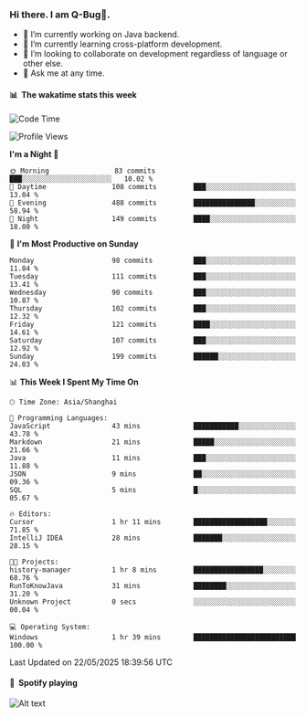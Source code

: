 ### Hi there. I am Q-Bug🐞.

- 🔭 I’m currently working on Java backend.
- 🌱 I’m currently learning cross-platform development.
- 👯 I’m looking to collaborate on development regardless of language or other else.
- 💬 Ask me at any time.

#### 📊 &nbsp;**The wakatime stats this week**  
<!--START_SECTION:waka-->
![Code Time](http://img.shields.io/badge/Code%20Time-325%20hrs%2059%20mins-blue)

![Profile Views](http://img.shields.io/badge/Profile%20Views-0-blue)

**I'm a Night 🦉** 

```text
🌞 Morning                83 commits          ███░░░░░░░░░░░░░░░░░░░░░░   10.02 % 
🌆 Daytime                108 commits         ███░░░░░░░░░░░░░░░░░░░░░░   13.04 % 
🌃 Evening                488 commits         ███████████████░░░░░░░░░░   58.94 % 
🌙 Night                  149 commits         ████░░░░░░░░░░░░░░░░░░░░░   18.00 % 
```
📅 **I'm Most Productive on Sunday** 

```text
Monday                   98 commits          ███░░░░░░░░░░░░░░░░░░░░░░   11.84 % 
Tuesday                  111 commits         ███░░░░░░░░░░░░░░░░░░░░░░   13.41 % 
Wednesday                90 commits          ███░░░░░░░░░░░░░░░░░░░░░░   10.87 % 
Thursday                 102 commits         ███░░░░░░░░░░░░░░░░░░░░░░   12.32 % 
Friday                   121 commits         ████░░░░░░░░░░░░░░░░░░░░░   14.61 % 
Saturday                 107 commits         ███░░░░░░░░░░░░░░░░░░░░░░   12.92 % 
Sunday                   199 commits         ██████░░░░░░░░░░░░░░░░░░░   24.03 % 
```


📊 **This Week I Spent My Time On** 

```text
🕑︎ Time Zone: Asia/Shanghai

💬 Programming Languages: 
JavaScript               43 mins             ███████████░░░░░░░░░░░░░░   43.78 % 
Markdown                 21 mins             █████░░░░░░░░░░░░░░░░░░░░   21.66 % 
Java                     11 mins             ███░░░░░░░░░░░░░░░░░░░░░░   11.88 % 
JSON                     9 mins              ██░░░░░░░░░░░░░░░░░░░░░░░   09.36 % 
SQL                      5 mins              █░░░░░░░░░░░░░░░░░░░░░░░░   05.67 % 

🔥 Editors: 
Cursor                   1 hr 11 mins        ██████████████████░░░░░░░   71.85 % 
IntelliJ IDEA            28 mins             ███████░░░░░░░░░░░░░░░░░░   28.15 % 

🐱‍💻 Projects: 
history-manager          1 hr 8 mins         █████████████████░░░░░░░░   68.76 % 
RunToKnowJava            31 mins             ████████░░░░░░░░░░░░░░░░░   31.20 % 
Unknown Project          0 secs              ░░░░░░░░░░░░░░░░░░░░░░░░░   00.04 % 

💻 Operating System: 
Windows                  1 hr 39 mins        █████████████████████████   100.00 % 
```


 Last Updated on 22/05/2025 18:39:56 UTC
<!--END_SECTION:waka-->

#### 🎵 &nbsp;**Spotify playing**  
![Alt text](https://spotify-recently-played-readme.vercel.app/api?user=e5y1o4x7kdt9kf2blu4wvmb4s&unique={true|1|on|yes})

